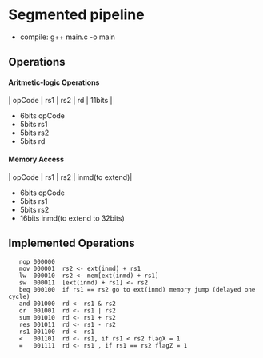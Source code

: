 # Segmented pipeline

  - compile: g++ main.c -o main

## Operations

#### Aritmetic-logic Operations
 | opCode | rs1 | rs2 | rd | 11bits |

  - 6bits opCode
  - 5bits rs1
  - 5bits rs2
  - 5bits rd

#### Memory Access
  | opCode | rs1 | rs2 | inmd(to extend)|

  - 6bits opCode
  - 5bits rs1
  - 5bits rs2
  - 16bits inmd(to extend to 32bits)

## Implemented Operations
``` assembly
   nop 000000
   mov 000001  rs2 <- ext(inmd) + rs1
   lw  000010  rs2 <- mem[ext(inmd) + rs1]
   sw  000011  [ext(inmd) + rs1] <- rs2
   beq 000100  if rs1 == rs2 go to ext(inmd) memory jump (delayed one cycle)
   and 001000  rd <- rs1 & rs2
   or  001001  rd <- rs1 | rs2
   sum 001010  rd <- rs1 + rs2
   res 001011  rd <- rs1 - rs2
   rs1 001100  rd <- rs1
   <   001101  rd <- rs1, if rs1 < rs2 flagX = 1
   =   001111  rd <- rs1 , if rs1 == rs2 flagZ = 1
```

